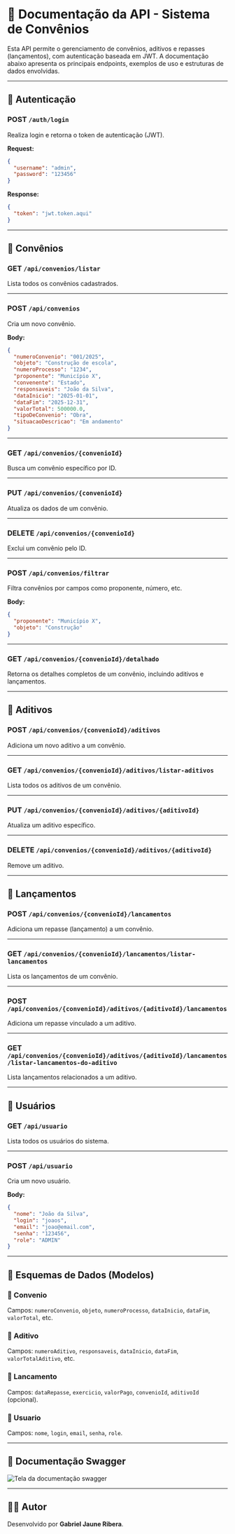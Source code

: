 
# 📘 Documentação da API - Sistema de Convênios

Esta API permite o gerenciamento de convênios, aditivos e repasses (lançamentos), com autenticação baseada em JWT. A documentação abaixo apresenta os principais endpoints, exemplos de uso e estruturas de dados envolvidas.

---

## 🔐 Autenticação

### POST `/auth/login`

Realiza login e retorna o token de autenticação (JWT).

**Request:**
```json
{
  "username": "admin",
  "password": "123456"
}
```

**Response:**
```json
{
  "token": "jwt.token.aqui"
}
```

---

## 🧾 Convênios

### GET `/api/convenios/listar`
Lista todos os convênios cadastrados.

---

### POST `/api/convenios`
Cria um novo convênio.

**Body:**
```json
{
  "numeroConvenio": "001/2025",
  "objeto": "Construção de escola",
  "numeroProcesso": "1234",
  "proponente": "Município X",
  "convenente": "Estado",
  "responsaveis": "João da Silva",
  "dataInicio": "2025-01-01",
  "dataFim": "2025-12-31",
  "valorTotal": 500000.0,
  "tipoDeConvenio": "Obra",
  "situacaoDescricao": "Em andamento"
}
```

---

### GET `/api/convenios/{convenioId}`
Busca um convênio específico por ID.

---

### PUT `/api/convenios/{convenioId}`
Atualiza os dados de um convênio.

---

### DELETE `/api/convenios/{convenioId}`
Exclui um convênio pelo ID.

---

### POST `/api/convenios/filtrar`
Filtra convênios por campos como proponente, número, etc.

**Body:**
```json
{
  "proponente": "Município X",
  "objeto": "Construção"
}
```

---

### GET `/api/convenios/{convenioId}/detalhado`
Retorna os detalhes completos de um convênio, incluindo aditivos e lançamentos.

---

## 🧩 Aditivos

### POST `/api/convenios/{convenioId}/aditivos`
Adiciona um novo aditivo a um convênio.

---

### GET `/api/convenios/{convenioId}/aditivos/listar-aditivos`
Lista todos os aditivos de um convênio.

---

### PUT `/api/convenios/{convenioId}/aditivos/{aditivoId}`
Atualiza um aditivo específico.

---

### DELETE `/api/convenios/{convenioId}/aditivos/{aditivoId}`
Remove um aditivo.

---

## 💸 Lançamentos

### POST `/api/convenios/{convenioId}/lancamentos`
Adiciona um repasse (lançamento) a um convênio.

---

### GET `/api/convenios/{convenioId}/lancamentos/listar-lancamentos`
Lista os lançamentos de um convênio.

---

### POST `/api/convenios/{convenioId}/aditivos/{aditivoId}/lancamentos`
Adiciona um repasse vinculado a um aditivo.

---

### GET `/api/convenios/{convenioId}/aditivos/{aditivoId}/lancamentos/listar-lancamentos-do-aditivo`
Lista lançamentos relacionados a um aditivo.

---

## 👥 Usuários

### GET `/api/usuario`
Lista todos os usuários do sistema.

---

### POST `/api/usuario`
Cria um novo usuário.

**Body:**
```json
{
  "nome": "João da Silva",
  "login": "joaos",
  "email": "joao@email.com",
  "senha": "123456",
  "role": "ADMIN"
}
```

---

## 🧾 Esquemas de Dados (Modelos)

### 📌 Convenio
Campos: `numeroConvenio`, `objeto`, `numeroProcesso`, `dataInicio`, `dataFim`, `valorTotal`, etc.

### 📌 Aditivo
Campos: `numeroAditivo`, `responsaveis`, `dataInicio`, `dataFim`, `valorTotalAditivo`, etc.

### 📌 Lancamento
Campos: `dataRepasse`, `exercicio`, `valorPago`, `convenioId`, `aditivoId` (opcional).

### 📌 Usuario
Campos: `nome`, `login`, `email`, `senha`, `role`.

---

## 📗 Documentação Swagger

![Tela da documentação swagger](/src/main/resources/static/api-swagger.png)


---
## 👨‍💻 Autor

Desenvolvido por **Gabriel Jaune Ribera**.
